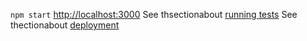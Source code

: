 `npm start`
[http://localhost:3000](http://localhost:3000)
See thsectionabout [running tests](https://facebook.github.io/create-react-app/docs/running-tests) 
See thectionabout [deployment](https://facebook.github.io/create-react-app/docs/deployment)
